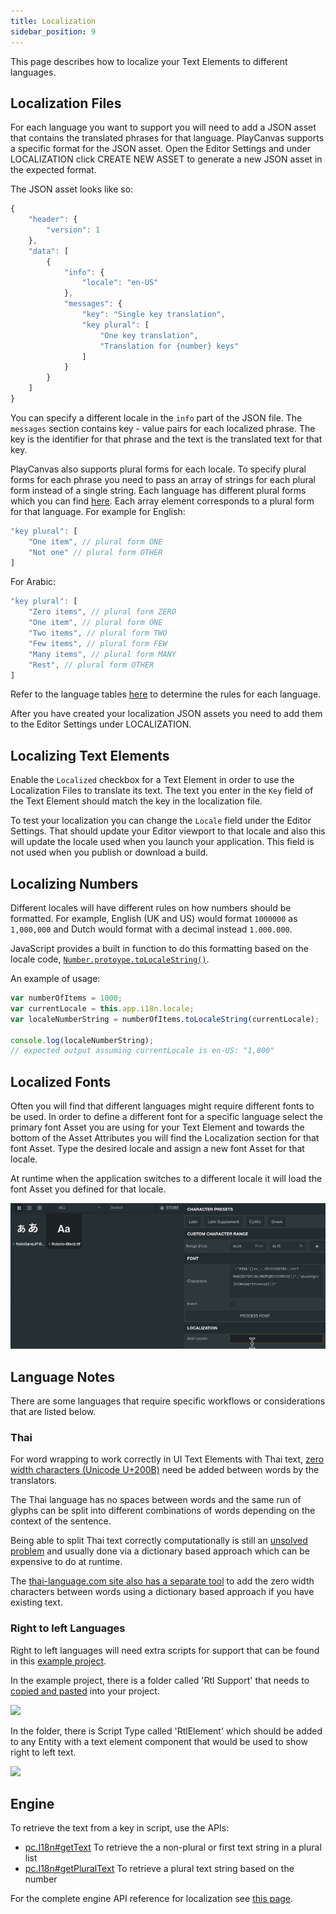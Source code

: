```yaml
---
title: Localization
sidebar_position: 9
---
```


This page describes how to localize your Text Elements to different languages.

## Localization Files

For each language you want to support you will need to add a JSON asset that contains the translated phrases for that language. PlayCanvas supports a specific format for the JSON asset. Open the Editor Settings and under LOCALIZATION click CREATE NEW ASSET to generate a new JSON asset in the expected format.

The JSON asset looks like so:

```javascript
{
    "header": {
        "version": 1
    },
    "data": [
        {
            "info": {
                "locale": "en-US"
            },
            "messages": {
                "key": "Single key translation",
                "key plural": [
                    "One key translation",
                    "Translation for {number} keys"
                ]
            }
        }
    ]
}
```

You can specify a different locale in the `info` part of the JSON file. The `messages` section contains key - value pairs for each localized phrase. The key is the identifier for that phrase and the text is the translated text for that key.

PlayCanvas also supports plural forms for each locale. To specify plural forms for each phrase you need to pass an array of strings for each plural form instead of a single string. Each language has different plural forms which you can find [here][1]. Each array element corresponds to a plural form for that language. For example for English:

```javascript
"key plural": [
    "One item", // plural form ONE
    "Not one" // plural form OTHER
]
```

For Arabic:

```javascript
"key plural": [
    "Zero items", // plural form ZERO
    "One item", // plural form ONE
    "Two items", // plural form TWO
    "Few items", // plural form FEW
    "Many items", // plural form MANY
    "Rest", // plural form OTHER
]
```

Refer to the language tables [here][1] to determine the rules for each language.

After you have created your localization JSON assets you need to add them to the Editor Settings under LOCALIZATION.

## Localizing Text Elements

Enable the `Localized` checkbox for a Text Element in order to use the Localization Files to translate its text. The text you enter in the `Key` field of the Text Element should match the key in the localization file.

To test your localization you can change the `Locale` field under the Editor Settings. That should update your Editor viewport to that locale and also this will update the locale used when you launch your application. This field is not used when you publish or download a build.

## Localizing Numbers

Different locales will have different rules on how numbers should be formatted. For example, English (UK and US) would format `1000000` as `1,000,000` and Dutch would format with a decimal instead `1.000.000`.

JavaScript provides a built in function to do this formatting based on the locale code, [`Number.protoype.toLocaleString()`][5].

An example of usage:

```javascript
var numberOfItems = 1000;
var currentLocale = this.app.i18n.locale;
var localeNumberString = numberOfItems.toLocaleString(currentLocale);

console.log(localeNumberString);
// expected output assuming currentLocale is en-US: "1,000"
```

## Localized Fonts

Often you will find that different languages might require different fonts to be used. In order to define a different font for a specific language select the primary font Asset you are using for your Text Element and towards the bottom of the Asset Attributes you will find the Localization section for that font Asset. Type the desired locale and assign a new font Asset for that locale.

At runtime when the application switches to a different locale it will load the font Asset you defined for that locale.

![Localized Fonts Inspector][9]

## Language Notes

There are some languages that require specific workflows or considerations that are listed below.

### Thai

For word wrapping to work correctly in UI Text Elements with Thai text, [zero width characters (Unicode U+200B)][7] need be added between words by the translators.

The Thai language has no spaces between words and the same run of glyphs can be split into different combinations of words depending on the context of the sentence.

Being able to split Thai text correctly computationally is still an [unsolved problem][6] and usually done via a dictionary based approach which can be expensive to do at runtime.

The [thai-language.com site also has a separate tool][8] to add the zero width characters between words using a dictionary based approach if you have existing text.

### Right to left Languages

Right to left languages will need extra scripts for support that can be found in this [example project][10].

In the example project, there is a folder called 'Rtl Support' that needs to [copied and pasted][11] into your project.

![][12]

In the folder, there is Script Type called 'RtlElement' which should be added to any Entity with a text element component that would be used to show right to left text.

![][13]

## Engine

To retrieve the text from a key in script, use the APIs:

* [pc.I18n#getText][3] To retrieve the a non-plural or first text string in a plural list
* [pc.I18n#getPluralText][4] To retrieve a plural text string based on the number

For the complete engine API reference for localization see [this page][2].

[1]: https://www.unicode.org/cldr/charts/latest/supplemental/language_plural_rules.html
[2]: /api/pc.I18n.html
[3]: /api/pc.I18n.html#getText
[4]: /api/pc.I18n.html#getPluralText
[5]: https://developer.mozilla.org/en-US/docs/Web/JavaScript/Reference/Global_Objects/Number/toLocaleString
[6]: http://www.thai-language.com/ref/breaking-words
[7]: https://en.wikipedia.org/wiki/Zero-width_space
[8]: http://www.thai-language.com/?nav=zwsp
[9]: /images/user-manual/user-interface/localization/localized-fonts-inspector.gif
[10]: /tutorials/right-to-left-language-support/
[11]: /user-manual/editor/assets/#copy-and-paste-between-projects
[12]: /images/user-manual/user-interface/localization/rtl-asset-folder.png
[13]: /images/user-manual/user-interface/localization/adding-rtl-script-type.png
